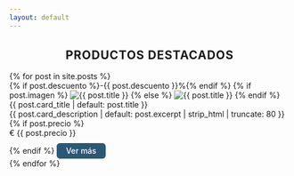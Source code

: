 ```yaml
---
layout: default
---
```


<h2 style="text-align:center;letter-spacing:1px;margin-top:2rem;">PRODUCTOS DESTACADOS</h2>
<div class="productos-destacados">
  {% for post in site.posts %}
    <div class="producto-card">
      {% if post.descuento %}<span class="descuento">-{{ post.descuento }}%</span>{% endif %}
      {% if post.imagen %}
        <img src="{{ post.imagen }}" alt="{{ post.title }}">
      {% else %}
        <img src="https://cdn-icons-png.flaticon.com/512/9402/9402212.png" alt="{{ post.title }}">
      {% endif %}
      <div class="nombre">{{ post.card_title | default: post.title }}</div>
      <div class="descripcion">{{ post.card_description | default: post.excerpt | strip_html | truncate: 80 }}</div>
      {% if post.precio %}
        <div class="precio">€ {{ post.precio }}</div>
      {% endif %}
      <a href="{{ post.url }}" style="display:inline-block;margin-top:0.7em;padding:0.4em 1.2em;background:#2b5876;color:#fff;border-radius:6px;text-decoration:none;font-weight:500;transition:background 0.2s;">Ver más</a>
    </div>
  {% endfor %}
</div>
